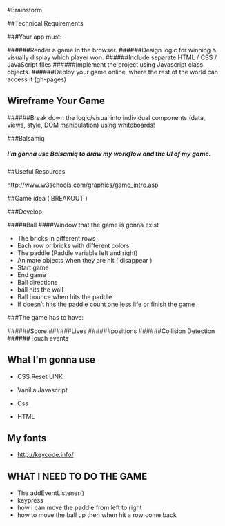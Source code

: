 #Brainstorm

##Technical Requirements


###Your app must:

######Render a game in the browser.
######Design logic for winning & visually display which player won.
######Include separate HTML / CSS / JavaScript files
######Implement the project using Javascript class objects.
######Deploy your game online, where the rest of the world can access it (gh-pages)

## Wireframe Your Game
######Break down the logic/visual into individual components (data, views, style, DOM manipulation) using whiteboards!

###Balsamiq
##### I’m gonna use Balsamiq to draw my workflow and the UI of my game.

##Useful Resources

http://www.w3schools.com/graphics/game_intro.asp

##Game idea ( BREAKOUT )

###Develop

#####Ball
####Window that the game is gonna exist
-   The bricks in different rows
-   Each row or bricks with different colors
-   The paddle (Paddle variable  left and right)
-   Animate objects when they are hit ( disappear )
-   Start game
-   End game
-   Ball directions
-   ball hits the wall 
-   Ball bounce when hits the paddle
-   If doesn’t hits the paddle count one less life or finish the game

###The game has to have:

######Score 
######Lives
######positions
######Collision Detection
######Touch events


## What I'm gonna use

- CSS Reset
<a hrfe="http://cssreset.com/scripts/eric-meyer-reset-css">LINK</a>

- Vanilla Javascript
- Css
- HTML

## My fonts
- http://keycode.info/

## WHAT I NEED TO DO THE GAME
- The addEventListener()
- keypress
- how i can move the paddle from left to right
- how to move the ball up then when hit a row come back


